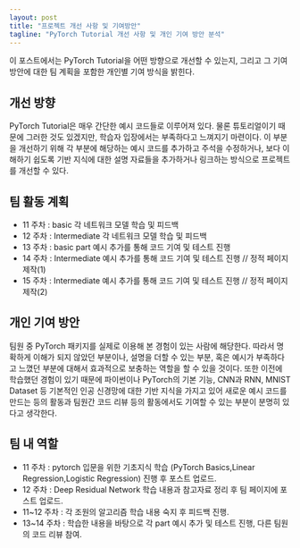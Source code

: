 ```yaml
---
layout: post
title: "프로젝트 개선 사항 및 기여방안"
tagline: "PyTorch Tutorial 개선 사항 및 개인 기여 방안 분석"
---
```


이 포스트에서는 PyTorch Tutorial을 어떤 방향으로 개선할 수 있는지, 그리고 그 기여 방안에 대한 팀 계획을 포함한 개인별 기여 방식을 밝힌다.

## 개선 방향
PyTorch Tutorial은 매우 간단한 예시 코드들로 이루어져 있다. 물론 튜토리얼이기 때문에 그러한 것도 있겠지만, 학습자 입장에서는 부족하다고 느껴지기 마련이다. 이 부분을 개선하기 위해 각 부분에 해당하는 예시 코드를 추가하고 주석을 수정하거나, 보다 이해하기 쉽도록 기반 지식에 대한 설명 자료들을 추가하거나 링크하는 방식으로 프로젝트를 개선할 수 있다.

## 팀 활동 계획
- 11 주차 : basic 각 네트워크 모델 학습 및 피드백
- 12 주차 : Intermediate 각 네트워크 모델 학습 및 피드백
- 13 주차 : basic part 예시 추가를 통해 코드 기여 및 테스트 진행
- 14 주차 : Intermediate 예시 추가를 통해 코드 기여 및 테스트 진행 // 정적 페이지 제작(1)
- 15 주차 : Intermediate 예시 추가를 통해 코드 기여 및 테스트 진행 // 정적 페이지 제작(2)

## 개인 기여 방안
팀원 중 PyTorch 패키지를 실제로 이용해 본 경험이 있는 사람에 해당한다. 따라서 명확하게 이해가 되지 않았던 부분이나, 설명을 더할 수 있는 부분, 혹은 예시가 부족하다고 느꼈던 부분에 대해서 효과적으로 보충하는 역할을 할 수 있을 것이다. 또한 이전에 학습했던 경험이 있기 때문에 파이썬이나 PyTorch의 기본 기능, CNN과 RNN, MNIST Dataset 등 기본적인 인공 신경망에 대한 기반 지식을 가지고 있어 새로운 예시 코드를 만드는 등의 활동과 팀원간 코드 리뷰 등의 활동에서도 기여할 수 있는 부분이 분명히 있다고 생각한다.

## 팀 내 역할
- 11 주차 : pytorch 입문을 위한 기초지식 학습 (PyTorch Basics,Linear Regression,Logistic Regression) 진행 후 포스트 업로드.
- 12 주차 : Deep Residual Network 학습 내용과 참고자료 정리 후 팀 페이지에 포스트 업로드.
- 11~12 주차 : 각 조원의 알고리즘 학습 내용 숙지 후 피드백 진행.
- 13~14 주차 : 학습한 내용을 바탕으로 각 part 예시 추가 및 테스트 진행, 다른 팀원의 코드 리뷰 참여.
